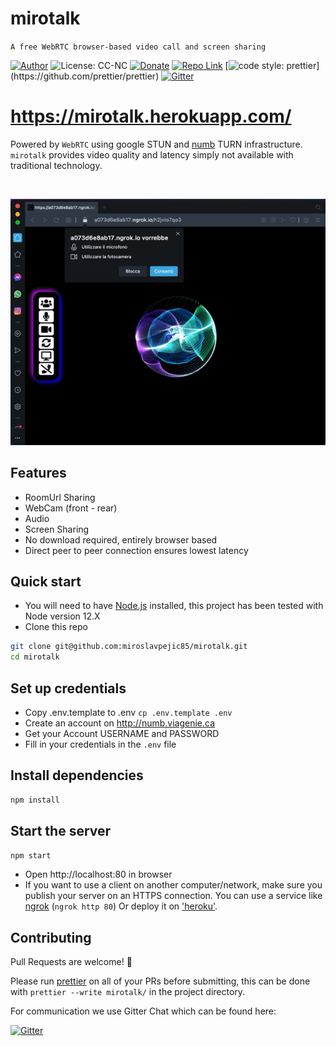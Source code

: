 # mirotalk

`A free WebRTC browser-based video call and screen sharing`

[//]: https://img.shields.io/badge/<LABEL>-<MESSAGE>-<COLOR>

[![Author](https://img.shields.io/badge/Author-miro-brightgreen.svg)](https://www.linkedin.com/in/miroslav-pejic-976a07101/)
![License: CC-NC](https://img.shields.io/badge/License-CCNC-blue.svg)
[![Donate](https://img.shields.io/badge/Donate-PayPal-brightgreen.svg)](https://www.paypal.com/donate?hosted_button_id=UX54YTCEG9GL4)
[![Repo Link](https://img.shields.io/badge/Repo-Link-black.svg)](https://github.com/miroslavpejic85/mirotalk)
[![code style: prettier](https://img.shields.io/badge/code_style-prettier-ff69b4.svg?)](https://github.com/prettier/prettier)
[![Gitter](https://badges.gitter.im/mirotalk/community.svg)](https://gitter.im/mirotalk/community?utm_source=badge&utm_medium=badge&utm_campaign=pr-badge)

# https://mirotalk.herokuapp.com/

Powered by `WebRTC` using google STUN and [numb](http://numb.viagenie.ca/) TURN infrastructure. `mirotalk` provides video quality and latency simply not available with traditional technology.

[//]: #![webrtc](www/images/webrtc.png)

<br>

![mirotalk](www/images/mirotalk.gif)

## Features

- RoomUrl Sharing
- WebCam (front - rear)
- Audio
- Screen Sharing
- No download required, entirely browser based
- Direct peer to peer connection ensures lowest latency

## Quick start

- You will need to have [Node.js](https://nodejs.org/it/) installed, this project has been tested with Node version 12.X
- Clone this repo

```bash
git clone git@github.com:miroslavpejic85/mirotalk.git
cd mirotalk
```

## Set up credentials

- Copy .env.template to .env `cp .env.template .env`
- Create an account on http://numb.viagenie.ca
- Get your Account USERNAME and PASSWORD
- Fill in your credentials in the `.env` file

## Install dependencies

```js
npm install
```

## Start the server

```js
npm start
```

- Open http://localhost:80 in browser
- If you want to use a client on another computer/network, make sure you publish your server on an HTTPS connection.
  You can use a service like [ngrok](https://ngrok.com/) (`ngrok http 80`) Or deploy it on ['heroku'](https://www.heroku.com/).

## Contributing

Pull Requests are welcome! :slightly_smiling_face:

Please run [prettier](https://prettier.io) on all of your PRs before submitting, this can be done with `prettier --write mirotalk/` in the project directory.

For communication we use Gitter Chat which can be found here:

[![Gitter](https://badges.gitter.im/mirotalk/community.svg)](https://gitter.im/mirotalk/community?utm_source=badge&utm_medium=badge&utm_campaign=pr-badge)
